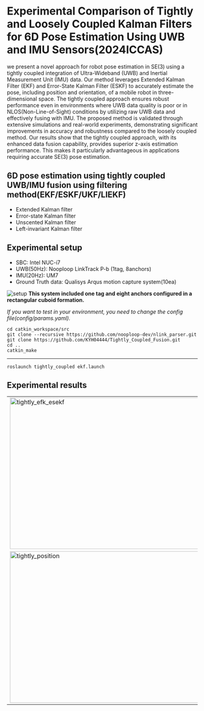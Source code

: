 # Experimental Comparison of Tightly and Loosely Coupled Kalman Filters for 6D Pose Estimation Using UWB and IMU Sensors(2024ICCAS)

we present a novel approach for robot pose estimation in SE(3) using a tightly coupled integration
of Ultra-Wideband (UWB) and Inertial Measurement Unit (IMU) data. Our method leverages Extended Kalman
Filter (EKF) and Error-State Kalman Filter (ESKF) to accurately estimate the pose, including position and orientation,
of a mobile robot in three-dimensional space. The tightly coupled approach ensures robust performance even in environments
where UWB data quality is poor or in NLOS(Non-Line-of-Sight) conditions by utilizing raw UWB data and
effectively fusing with IMU. The proposed method is validated through extensive simulations and real-world experiments,
demonstrating significant improvements in accuracy and robustness compared to the loosely coupled method. Our results
show that the tightly coupled approach, with its enhanced data fusion capability, provides superior z-axis estimation
performance. This makes it particularly advantageous in applications requiring accurate SE(3) pose estimation.

##  6D pose estimation using tightly coupled UWB/IMU fusion using filtering method(EKF/ESKF/UKF/LIEKF)
 - Extended Kalman filter
 - Error-state Kalman filter
 - Unscented  Kalman filter
 - Left-invariant Kalman filter

Experimental setup
---
- SBC: Intel NUC-i7
- UWB(50Hz): Nooploop LinkTrack P-b (1tag, 8anchors)
- IMU(20Hz): UM7
- Ground Truth data: Qualisys Arqus motion capture system(10ea)


![setup](https://github.com/user-attachments/assets/8e8b76ed-4682-434a-b2a4-71f2e6146352)
**This system included one tag and eight anchors configured in a rectangular cuboid formation.**   
   
*If you want to test in your environment, you need to change the config file(config/params.yaml).*

    cd catkin_workspace/src    
    git clone --recursive https://github.com/nooploop-dev/nlink_parser.git 
    git clone https://github.com/KYH04444/Tightly_Coupled_Fusion.git
    cd ..   
    catkin_make
---

    roslaunch tightly_coupled ekf.launch
    


Experimental results
---
<table>
  <tr>
    <td><img src="https://github.com/user-attachments/assets/1370cd3e-14b3-49e6-a939-375e31f7ed91" alt="tightly_efk_esekf" width="500" height="400"/></td>
    <td><img src="https://github.com/user-attachments/assets/57946b79-5339-4f88-a661-2233f41ccb7a" alt="tightlycoupled_test2" width="500" height="400"/></td>
  </tr>
  <tr>
    <td><img src="https://github.com/user-attachments/assets/c1918811-18ef-459e-8555-a2d3a52b86ed" alt="tightly_position" width="500" height="400"/></td>
    <td><img src="https://github.com/user-attachments/assets/5c8969e6-d32b-4976-a2e7-ff16d26474d8" alt="tightly_orien" width="500" height="400"/></td>
  </tr>
</table>



